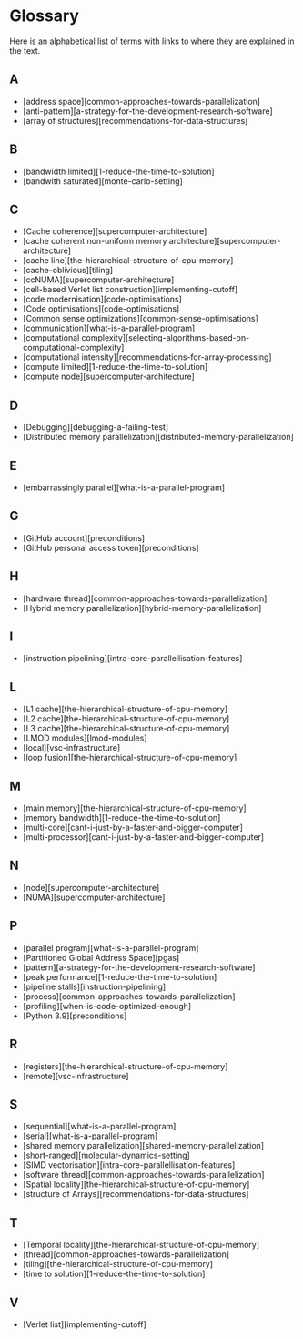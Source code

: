 # Glossary

Here is an alphabetical list of terms with links to where they are explained in the text.

## A

- [address space][common-approaches-towards-parallelization]
- [anti-pattern][a-strategy-for-the-development-research-software]
- [array of structures][recommendations-for-data-structures]

## B

- [bandwidth limited][1-reduce-the-time-to-solution]
- [bandwith saturated][monte-carlo-setting]

## C

- [Cache coherence][supercomputer-architecture]
- [cache coherent non-uniform memory architecture][supercomputer-architecture]
- [cache line][the-hierarchical-structure-of-cpu-memory]
- [cache-oblivious][tiling]
- [ccNUMA][supercomputer-architecture]
- [cell-based Verlet list construction][implementing-cutoff]
- [code modernisation][code-optimisations]
- [Code optimisations][code-optimisations]
- [Common sense optimizations][common-sense-optimisations]
- [communication][what-is-a-parallel-program]
- [computational complexity][selecting-algorithms-based-on-computational-complexity]
- [computational intensity][recommendations-for-array-processing]
- [compute limited][1-reduce-the-time-to-solution]
- [compute node][supercomputer-architecture]

## D

- [Debugging][debugging-a-failing-test]
- [Distributed memory parallelization][distributed-memory-parallelization]

## E

- [embarrassingly parallel][what-is-a-parallel-program]

## G

- [GitHub account][preconditions]
- [GitHub personal access token][preconditions]

## H

- [hardware thread][common-approaches-towards-parallelization]
- [Hybrid memory parallelization][hybrid-memory-parallelization]

## I

- [instruction pipelining][intra-core-parallellisation-features]

## L

- [L1 cache][the-hierarchical-structure-of-cpu-memory]
- [L2 cache][the-hierarchical-structure-of-cpu-memory]
- [L3 cache][the-hierarchical-structure-of-cpu-memory]
- [LMOD modules][lmod-modules]
- [local][vsc-infrastructure]
- [loop fusion][the-hierarchical-structure-of-cpu-memory]

## M

- [main memory][the-hierarchical-structure-of-cpu-memory]
- [memory bandwidth][1-reduce-the-time-to-solution]
- [multi-core][cant-i-just-by-a-faster-and-bigger-computer]
- [multi-processor][cant-i-just-by-a-faster-and-bigger-computer]

## N

- [node][supercomputer-architecture]
- [NUMA][supercomputer-architecture]

## P

- [parallel program][what-is-a-parallel-program]
- [Partitioned Global Address Space][pgas]
- [pattern][a-strategy-for-the-development-research-software]
- [peak performance][1-reduce-the-time-to-solution]
- [pipeline stalls][instruction-pipelining]
- [process][common-approaches-towards-parallelization]
- [profiling][when-is-code-optimized-enough]
- [Python 3.9][preconditions]

## R

- [registers][the-hierarchical-structure-of-cpu-memory]
- [remote][vsc-infrastructure]

## S

- [sequential][what-is-a-parallel-program]
- [serial][what-is-a-parallel-program]
- [shared memory parallelization][shared-memory-parallelization]
- [short-ranged][molecular-dynamics-setting]
- [SIMD vectorisation][intra-core-parallellisation-features]
- [software thread][common-approaches-towards-parallelization]
- [Spatial locality][the-hierarchical-structure-of-cpu-memory]
- [structure of Arrays][recommendations-for-data-structures]

## T

- [Temporal locality][the-hierarchical-structure-of-cpu-memory]
- [thread][common-approaches-towards-parallelization]
- [tiling][the-hierarchical-structure-of-cpu-memory]
- [time to solution][1-reduce-the-time-to-solution]

## V

- [Verlet list][implementing-cutoff]
